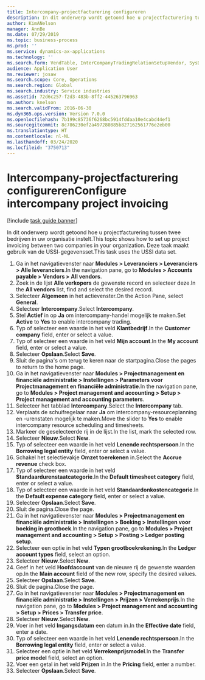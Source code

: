 ```yaml
---
title: Intercompany-projectfacturering configureren
description: In dit onderwerp wordt getoond hoe u projectfacturering tussen twee bedrijven in uw organisatie instelt.
author: KimANelson
manager: AnnBe
ms.date: 07/29/2019
ms.topic: business-process
ms.prod: ''
ms.service: dynamics-ax-applications
ms.technology: ''
ms.search.form: VendTable, InterCompanyTradingRelationSetupVendor, SysDataAreaSelectLookup, ProjParameters, ProjPosting, ProjTransferPrice
audience: Application User
ms.reviewer: josaw
ms.search.scope: Core, Operations
ms.search.region: Global
ms.search.industry: Service industries
ms.assetid: 72d6c257-f2d3-483b-8ff2-445263796963
ms.author: knelson
ms.search.validFrom: 2016-06-30
ms.dyn365.ops.version: Version 7.0.0
ms.openlocfilehash: 7b199c85736f6268bc5914fddaa10e4cabd44ef1
ms.sourcegitcommit: 8c786230ef2a497280885b827162561776e2eb00
ms.translationtype: HT
ms.contentlocale: nl-NL
ms.lasthandoff: 03/24/2020
ms.locfileid: "3750713"
---
```

# <a name="configure-intercompany-project-invoicing"></a><span data-ttu-id="7ae85-103">Intercompany-projectfacturering configureren</span><span class="sxs-lookup"><span data-stu-id="7ae85-103">Configure intercompany project invoicing</span></span>

[!include [task guide banner](../../includes/task-guide-banner.md)]

<span data-ttu-id="7ae85-104">In dit onderwerp wordt getoond hoe u projectfacturering tussen twee bedrijven in uw organisatie instelt.</span><span class="sxs-lookup"><span data-stu-id="7ae85-104">This topic shows how to set up project invoicing between two companies in your organization.</span></span> <span data-ttu-id="7ae85-105">Deze taak maakt gebruik van de USSI-gegevensset.</span><span class="sxs-lookup"><span data-stu-id="7ae85-105">This task uses the USSI data set.</span></span>

1. <span data-ttu-id="7ae85-106">Ga in het navigatievenster naar **Modules > Leveranciers > Leveranciers > Alle leveranciers**.</span><span class="sxs-lookup"><span data-stu-id="7ae85-106">In the navigation pane, go to **Modules > Accounts payable > Vendors > All vendors**.</span></span>
2. <span data-ttu-id="7ae85-107">Zoek in de lijst **Alle verkopers** de gewenste record en selecteer deze.</span><span class="sxs-lookup"><span data-stu-id="7ae85-107">In the **All vendors** list, find and select the desired record.</span></span>
3. <span data-ttu-id="7ae85-108">Selecteer **Algemeen** in het actievenster.</span><span class="sxs-lookup"><span data-stu-id="7ae85-108">On the Action Pane, select **General**.</span></span>
4. <span data-ttu-id="7ae85-109">Selecteer **Intercompany**.</span><span class="sxs-lookup"><span data-stu-id="7ae85-109">Select **Intercompany**.</span></span>
5. <span data-ttu-id="7ae85-110">Stel **Actief** in op **Ja** om intercompany-handel mogelijk te maken.</span><span class="sxs-lookup"><span data-stu-id="7ae85-110">Set **Active** to **Yes** to enable intercompany trading.</span></span>
6. <span data-ttu-id="7ae85-111">Typ of selecteer een waarde in het veld **Klantbedrijf**.</span><span class="sxs-lookup"><span data-stu-id="7ae85-111">In the **Customer company** field, enter or select a value.</span></span>
7. <span data-ttu-id="7ae85-112">Typ of selecteer een waarde in het veld **Mijn account**.</span><span class="sxs-lookup"><span data-stu-id="7ae85-112">In the **My account** field, enter or select a value.</span></span>
8. <span data-ttu-id="7ae85-113">Selecteer **Opslaan**.</span><span class="sxs-lookup"><span data-stu-id="7ae85-113">Select **Save**.</span></span>
9. <span data-ttu-id="7ae85-114">Sluit de pagina's om terug te keren naar de startpagina.</span><span class="sxs-lookup"><span data-stu-id="7ae85-114">Close the pages to return to the home page.</span></span>
10. <span data-ttu-id="7ae85-115">Ga in het navigatievenster naar **Modules > Projectmanagement en financiële administratie > Instellingen > Parameters voor Projectmanagement en financiële administratie**.</span><span class="sxs-lookup"><span data-stu-id="7ae85-115">In the navigation pane, go to **Modules > Project management and accounting > Setup > Project management and accounting parameters**.</span></span>
11. <span data-ttu-id="7ae85-116">Selecteer het tabblad **Intercompany**.</span><span class="sxs-lookup"><span data-stu-id="7ae85-116">Select the **Intercompany** tab.</span></span>
12. <span data-ttu-id="7ae85-117">Verplaats de schuifregelaar naar **Ja** om intercompany-resourceplanning en -urenstaten mogelijk te maken.</span><span class="sxs-lookup"><span data-stu-id="7ae85-117">Move the slider to **Yes** to enable intercompany resource scheduling and timesheets.</span></span>
13. <span data-ttu-id="7ae85-118">Markeer de geselecteerde rij in de lijst.</span><span class="sxs-lookup"><span data-stu-id="7ae85-118">In the list, mark the selected row.</span></span>
14. <span data-ttu-id="7ae85-119">Selecteer **Nieuw**.</span><span class="sxs-lookup"><span data-stu-id="7ae85-119">Select **New**.</span></span>
15. <span data-ttu-id="7ae85-120">Typ of selecteer een waarde in het veld **Lenende rechtspersoon**.</span><span class="sxs-lookup"><span data-stu-id="7ae85-120">In the **Borrowing legal entity** field, enter or select a value.</span></span>
16. <span data-ttu-id="7ae85-121">Schakel het selectievakje **Omzet toerekenen** in.</span><span class="sxs-lookup"><span data-stu-id="7ae85-121">Select the **Accrue revenue** check box.</span></span>
17. <span data-ttu-id="7ae85-122">Typ of selecteer een waarde in het veld **Standaardurenstaatcategorie**.</span><span class="sxs-lookup"><span data-stu-id="7ae85-122">In the **Default timesheet category** field, enter or select a value.</span></span>
18. <span data-ttu-id="7ae85-123">Typ of selecteer een waarde in het veld **Standaardonkostencategorie**.</span><span class="sxs-lookup"><span data-stu-id="7ae85-123">In the **Default expense category** field, enter or select a value.</span></span>
19. <span data-ttu-id="7ae85-124">Selecteer **Opslaan**.</span><span class="sxs-lookup"><span data-stu-id="7ae85-124">Select **Save**.</span></span>
20. <span data-ttu-id="7ae85-125">Sluit de pagina.</span><span class="sxs-lookup"><span data-stu-id="7ae85-125">Close the page.</span></span>
21. <span data-ttu-id="7ae85-126">Ga in het navigatievenster naar **Modules > Projectmanagement en financiële administratie > Instellingen > Boeking > Instellingen voor boeking in grootboek**.</span><span class="sxs-lookup"><span data-stu-id="7ae85-126">In the navigation pane, go to **Modules > Project management and accounting > Setup > Posting > Ledger posting setup**.</span></span>
22. <span data-ttu-id="7ae85-127">Selecteer een optie in het veld **Typen grootboekrekening**.</span><span class="sxs-lookup"><span data-stu-id="7ae85-127">In the **Ledger account types** field, select an option.</span></span>
23. <span data-ttu-id="7ae85-128">Selecteer **Nieuw**.</span><span class="sxs-lookup"><span data-stu-id="7ae85-128">Select **New**.</span></span>
24. <span data-ttu-id="7ae85-129">Geef in het veld **Hoofdaccount** van de nieuwe rij de gewenste waarden op.</span><span class="sxs-lookup"><span data-stu-id="7ae85-129">In the **Main account** field of the new row, specify the desired values.</span></span>
25. <span data-ttu-id="7ae85-130">Selecteer **Opslaan**.</span><span class="sxs-lookup"><span data-stu-id="7ae85-130">Select **Save**.</span></span>
26. <span data-ttu-id="7ae85-131">Sluit de pagina.</span><span class="sxs-lookup"><span data-stu-id="7ae85-131">Close the page.</span></span>
27. <span data-ttu-id="7ae85-132">Ga in het navigatievenster naar **Modules > Projectmanagement en financiële administratie > Instellingen > Prijzen > Verrekenprijs**.</span><span class="sxs-lookup"><span data-stu-id="7ae85-132">In the navigation pane, go to **Modules > Project management and accounting > Setup > Prices > Transfer price**.</span></span>
28. <span data-ttu-id="7ae85-133">Selecteer **Nieuw**.</span><span class="sxs-lookup"><span data-stu-id="7ae85-133">Select **New**.</span></span>
29. <span data-ttu-id="7ae85-134">Voer in het veld **Ingangsdatum** een datum in.</span><span class="sxs-lookup"><span data-stu-id="7ae85-134">In the **Effective date** field, enter a date.</span></span>
30. <span data-ttu-id="7ae85-135">Typ of selecteer een waarde in het veld **Lenende rechtspersoon**.</span><span class="sxs-lookup"><span data-stu-id="7ae85-135">In the **Borrowing legal entity** field, enter or select a value.</span></span>
31. <span data-ttu-id="7ae85-136">Selecteer een optie in het veld **Verrekenprijsmodel**.</span><span class="sxs-lookup"><span data-stu-id="7ae85-136">In the **Transfer price model** field, select an option.</span></span>
32. <span data-ttu-id="7ae85-137">Voer een getal in het veld **Prijzen** in.</span><span class="sxs-lookup"><span data-stu-id="7ae85-137">In the **Pricing** field, enter a number.</span></span>
33. <span data-ttu-id="7ae85-138">Selecteer **Opslaan**.</span><span class="sxs-lookup"><span data-stu-id="7ae85-138">Select **Save**.</span></span>

